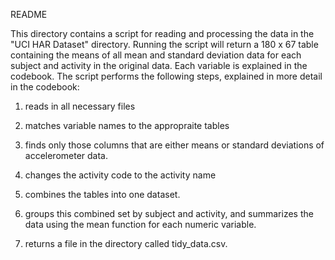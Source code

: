 README

This directory contains a script for reading and processing the data in the "UCI HAR Dataset" directory. Running the script will return a 180 x 67 table containing the means of all mean and standard deviation data for each subject and activity in the original data. Each variable is explained in the codebook. The script performs the following steps, explained in more detail in the codebook:

1) reads in all necessary files

2) matches variable names to the appropraite tables

3) finds only those columns that are either means or standard deviations of accelerometer data.  

4) changes the activity code to the activity name
 
5) combines the tables into one dataset.

6)  groups this combined set by subject and activity, and summarizes the data using the mean function for each numeric variable.

7) returns a file in the directory called tidy_data.csv.

